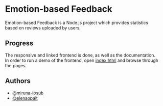 # Emotion-based Feedback
Emotion-based Feedback is a Node.js project which provides statistics based on reviews uploaded by users.




## Progress
The responsive and linked frontend is done, as well as the documentation. In order to run a demo of the frontend, open [index.html](https://github.com/elenaopait/EmoF/blob/dev/pages/index.html) and browse through the pages.
## Authors
- [@miruna-iosub](https://github.com/miruna-iosub)
- [@elenaopait](https://github.com/elenaopait)
